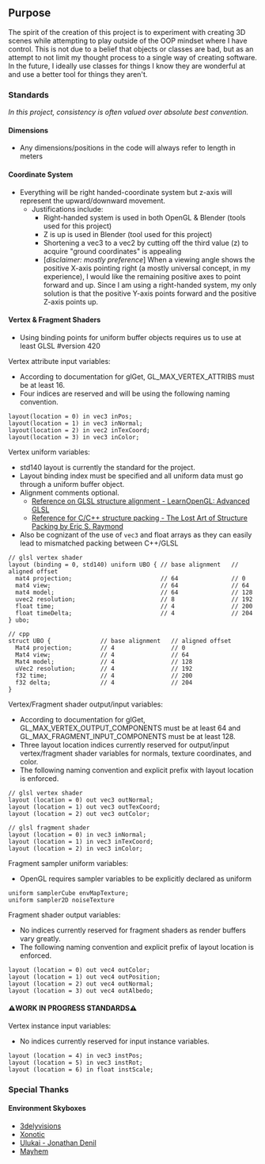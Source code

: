 ## Purpose

The spirit of the creation of this project is to experiment with creating 3D scenes while attempting to play outside of
the OOP mindset where I have control. This is not due to a belief that objects or classes are bad, but as an attempt to
not limit my thought process to a single way of creating software. In the future, I ideally use classes for things I know
they are wonderful at and use a better tool for things they aren't.

### Standards
*In this project, consistency is often valued over absolute best convention.*

#### Dimensions
- Any dimensions/positions in the code will always refer to length in meters

#### Coordinate System
- Everything will be right handed-coordinate system but z-axis will represent the upward/downward movement.
  - Justifications include:
    - Right-handed system is used in both OpenGL & Blender (tools used for this project)
    - Z is up is used in Blender (tool used for this project)
    - Shortening a vec3 to a vec2 by cutting off the third value (z) to acquire "ground coordinates" is appealing 
    - [*disclaimer: mostly preference*] When a viewing angle shows the positive X-axis pointing right (a mostly universal 
      concept, in my experience), I would like the remaining positive axes to point forward and up. Since I am using a 
      right-handed system, my only solution is that the positive Y-axis points forward and the positive Z-axis points up.

#### Vertex & Fragment Shaders
- Using binding points for uniform buffer objects requires us to use at least GLSL #version 420

Vertex attribute input variables:
- According to documentation for glGet, GL_MAX_VERTEX_ATTRIBS must be at least 16.
- Four indices are reserved and will be using the following naming convention.

```
layout(location = 0) in vec3 inPos;
layout(location = 1) in vec3 inNormal;
layout(location = 2) in vec2 inTexCoord;
layout(location = 3) in vec3 inColor;
```

Vertex uniform variables:
- std140 layout is currently the standard for the project.
- Layout binding index must be specified and all uniform data must go through a uniform buffer object.
- Alignment comments optional. 
  - [Reference on GLSL structure alignment - LearnOpenGL: Advanced GLSL](https://learnopengl.com/Advanced-OpenGL/Advanced-GLSL)
  - [Reference for C/C++ structure packing - The Lost Art of Structure Packing by Eric S. Raymond](http://www.catb.org/esr/structure-packing/)
- Also be cognizant of the use of `vec3` and float arrays as they can easily lead to mismatched packing between C++/GLSL

```
// glsl vertex shader
layout (binding = 0, std140) uniform UBO { // base alignment   // aligned offset
  mat4 projection;                         // 64               // 0
  mat4 view;                               // 64               // 64
  mat4 model;                              // 64               // 128
  uvec2 resolution;                        // 8                // 192
  float time;                              // 4                // 200
  float timeDelta;                         // 4                // 204
} ubo;
```
```
// cpp
struct UBO {              // base alignment   // aligned offset
  Mat4 projection;        // 4                // 0
  Mat4 view;              // 4                // 64
  Mat4 model;             // 4                // 128
  uVec2 resolution;       // 4                // 192
  f32 time;               // 4                // 200
  f32 delta;              // 4                // 204
}
```

Vertex/Fragment shader output/input variables:
- According to documentation for glGet, GL_MAX_VERTEX_OUTPUT_COMPONENTS must be at least 64 and 
  GL_MAX_FRAGMENT_INPUT_COMPONENTS must be at least 128.
- Three layout location indices currently reserved for output/input vertex/fragment shader variables for normals, 
  texture coordinates, and color.
- The following naming convention and explicit prefix with layout location is enforced.

```
// glsl vertex shader
layout (location = 0) out vec3 outNormal;
layout (location = 1) out vec3 outTexCoord;
layout (location = 2) out vec3 outColor;
```
```
// glsl fragment shader
layout (location = 0) in vec3 inNormal;
layout (location = 1) in vec3 inTexCoord;
layout (location = 2) in vec3 inColor;
```

Fragment sampler uniform variables:
- OpenGL requires sampler variables to be explicitly declared as uniform
```
uniform samplerCube envMapTexture;
uniform sampler2D noiseTexture
```

Fragment shader output variables:
- No indices currently reserved for fragment shaders as render buffers vary greatly.
- The following naming convention and explicit prefix of layout location is enforced.

```
layout (location = 0) out vec4 outColor;
layout (location = 1) out vec4 outPosition;
layout (location = 2) out vec4 outNormal;
layout (location = 3) out vec4 outAlbedo;
```


#### ⚠️WORK IN PROGRESS STANDARDS⚠️

Vertex instance input variables:
- No indices currently reserved for input instance variables.

```
layout (location = 4) in vec3 instPos;
layout (location = 5) in vec3 instRot;
layout (location = 6) in float instScale;
```


### Special Thanks

#### Environment Skyboxes
- [3delyvisions](https://opengameart.org/content/elyvisions-skyboxes)
- [Xonotic](https://opengameart.org/content/xonotic-skyboxes)
- [Ulukai - Jonathan Denil](https://opengameart.org/content/ulukais-space-skyboxes)
- [Mayhem](https://opengameart.org/content/mayhems-skyboxes)